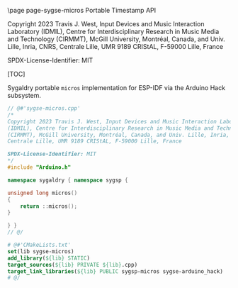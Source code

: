 \page page-sygse-micros Portable Timestamp API

Copyright 2023 Travis J. West, Input Devices and Music Interaction Laboratory
(IDMIL), Centre for Interdisciplinary Research in Music Media and Technology
(CIRMMT), McGill University, Montréal, Canada, and Univ. Lille, Inria, CNRS,
Centrale Lille, UMR 9189 CRIStAL, F-59000 Lille, France

SPDX-License-Identifier: MIT

[TOC]

Sygaldry portable `micros` implementation for ESP-IDF via the Arduino Hack
subsystem.

```cpp
// @#'sygse-micros.cpp'
/*
Copyright 2023 Travis J. West, Input Devices and Music Interaction Laboratory
(IDMIL), Centre for Interdisciplinary Research in Music Media and Technology
(CIRMMT), McGill University, Montréal, Canada, and Univ. Lille, Inria, CNRS,
Centrale Lille, UMR 9189 CRIStAL, F-59000 Lille, France

SPDX-License-Identifier: MIT
*/
#include "Arduino.h"

namespace sygaldry { namespace sygsp {

unsigned long micros()
{
    return ::micros();
}

} }
// @/
```

```cmake
# @#'CMakeLists.txt'
set(lib sygse-micros)
add_library(${lib} STATIC)
target_sources(${lib} PRIVATE ${lib}.cpp)
target_link_libraries(${lib} PUBLIC sygsp-micros sygse-arduino_hack)
# @/
```

